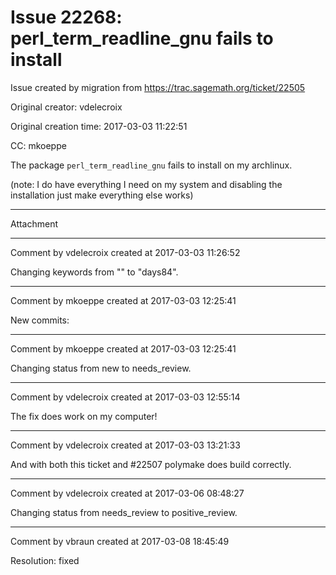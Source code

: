 # Issue 22268: perl_term_readline_gnu fails to install

Issue created by migration from https://trac.sagemath.org/ticket/22505

Original creator: vdelecroix

Original creation time: 2017-03-03 11:22:51

CC:  mkoeppe

The package `perl_term_readline_gnu` fails to install on my archlinux.

(note: I do have everything I need on my system and disabling the installation just make everything else works)


---

Attachment


---

Comment by vdelecroix created at 2017-03-03 11:26:52

Changing keywords from "" to "days84".


---

Comment by mkoeppe created at 2017-03-03 12:25:41

New commits:


---

Comment by mkoeppe created at 2017-03-03 12:25:41

Changing status from new to needs_review.


---

Comment by vdelecroix created at 2017-03-03 12:55:14

The fix does work on my computer!


---

Comment by vdelecroix created at 2017-03-03 13:21:33

And with both this ticket and #22507 polymake does build correctly.


---

Comment by vdelecroix created at 2017-03-06 08:48:27

Changing status from needs_review to positive_review.


---

Comment by vbraun created at 2017-03-08 18:45:49

Resolution: fixed
